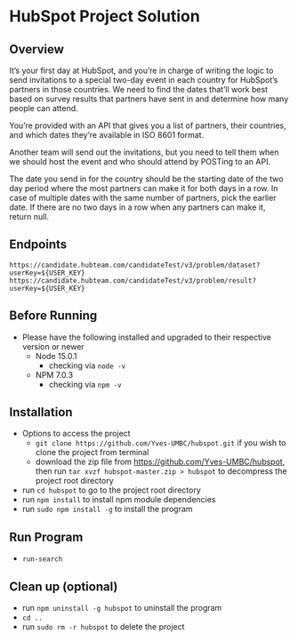 # HubSpot Project Solution


## Overview
It’s your first day at HubSpot, and you’re in charge of writing the logic to send invitations to a special two-day event in each country for HubSpot’s partners in those countries. We need to find the dates that’ll work best based on survey results that partners have sent in and determine how many people can attend.

You’re provided with an API that gives you a list of partners, their countries, and which dates they’re available in ISO 8601 format.

Another team will send out the invitations, but you need to tell them when we should host the event and who should attend by POSTing to an API.

The date you send in for the country should be the starting date of the two day period where the most partners can make it for both days in a row. In case of multiple dates with the same number of partners, pick the earlier date. If there are no two days in a row when any partners can make it, return null.


## Endpoints
`https://candidate.hubteam.com/candidateTest/v3/problem/dataset?userKey=${USER_KEY}`
`https://candidate.hubteam.com/candidateTest/v3/problem/result?userKey=${USER_KEY}`


## Before Running
- Please have the following installed and upgraded to their respective version or newer
    - Node 15.0.1 
        - checking via `node -v` 
    - NPM 7.0.3
        - checking via `npm -v`


## Installation 
- Options to access the project 
    * `git clone https://github.com/Yves-UMBC/hubspot.git` if you wish to clone the project from terminal 
    * download the zip file from https://github.com/Yves-UMBC/hubspot, then run `tar xvzf hubspot-master.zip > hubspot` to decompress the project root directory   
- run `cd hubspot` to go to the project root directory 
- run `npm install` to install npm module dependencies
- run `sudo npm install -g` to install the program 


## Run Program
- `run-search`


## Clean up (optional)
- run `npm uninstall -g hubspot` to uninstall the program
- `cd ..`
- run `sudo rm -r hubspot` to delete the project

